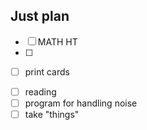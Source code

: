 ## Just plan
- [ ] MATH HT
- [ ] 
+ [ ] print cards
- [ ] reading
- [ ] program for handling noise
- [ ] take "things"
